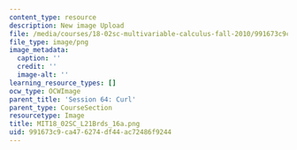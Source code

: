 ```yaml
---
content_type: resource
description: New image Upload
file: /media/courses/18-02sc-multivariable-calculus-fall-2010/991673c9ca476274df44ac72486f9244_MIT18_02SC_L21Brds_16a.png
file_type: image/png
image_metadata:
  caption: ''
  credit: ''
  image-alt: ''
learning_resource_types: []
ocw_type: OCWImage
parent_title: 'Session 64: Curl'
parent_type: CourseSection
resourcetype: Image
title: MIT18_02SC_L21Brds_16a.png
uid: 991673c9-ca47-6274-df44-ac72486f9244
---
```

